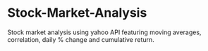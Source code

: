 # Stock-Market-Analysis
Stock market analysis using yahoo API featuring moving averages, correlation, daily % change and cumulative return.
